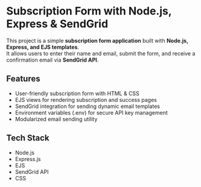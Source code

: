 # Subscription Form with Node.js, Express & SendGrid

This project is a simple **subscription form application** built with **Node.js, Express, and EJS templates**.  
It allows users to enter their name and email, submit the form, and receive a confirmation email via **SendGrid API**.  

## Features
- User-friendly subscription form with HTML & CSS
- EJS views for rendering subscription and success pages
- SendGrid integration for sending dynamic email templates
- Environment variables (.env) for secure API key management
- Modularized email sending utility

## Tech Stack
- Node.js
- Express.js
- EJS
- SendGrid API
- CSS

